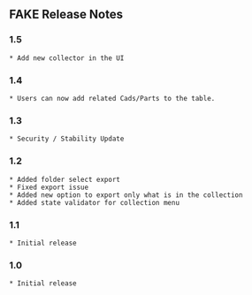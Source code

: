 ## FAKE Release Notes
### 1.5
	* Add new collector in the UI
### 1.4
	* Users can now add related Cads/Parts to the table.
### 1.3
	* Security / Stability Update
### 1.2
    * Added folder select export
    * Fixed export issue
    * Added new option to export only what is in the collection
    * Added state validator for collection menu
### 1.1
    * Initial release
### 1.0
    * Initial release
